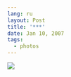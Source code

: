 ```yaml
---
lang: ru
layout: Post
title: '***'
date: Jan 10, 2007
tags:
  - photos
---
```


![](http://wow.sapegin.me/1k0S3d1z3f27/Sapegin-Artem-20D-2006-10-25-259-5974-lj.jpg)
